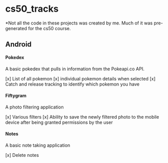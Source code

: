 # cs50_tracks
*Not all the code in these projects was created by me. Much of it was pre-generated for the cs50 course.

## Android
#### Pokedex
A basic pokedex that pulls in information from the Pokeapi.co API.

[x] List of all pokemon
[x] individual pokemon details when selected
[x] Catch and release tracking to identify which pokemon you have


#### Fiftygram
A photo filtering application

[x] Various filters
[x] Ability to save the newly filtered photo to the mobile device after being granted permissions by the user


#### Notes
A basic note taking application

[x] Delete notes
